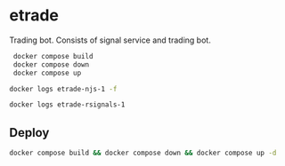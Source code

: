 # etrade

Trading bot. Consists of signal service and trading bot.

```sh
 docker compose build
 docker compose down
 docker compose up
```

```sh
docker logs etrade-njs-1 -f

docker logs etrade-rsignals-1
```

## Deploy

```sh
docker compose build && docker compose down && docker compose up -d
```
